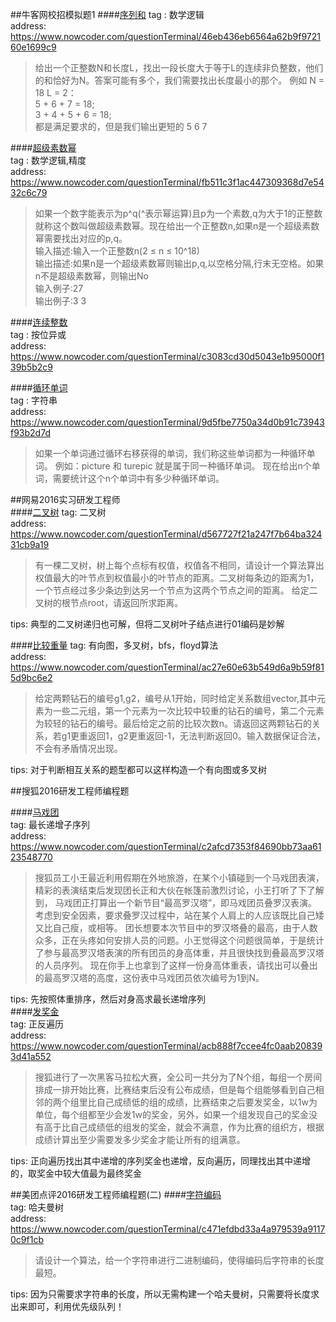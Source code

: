 ##牛客网校招模拟题1
####[序列和](https://github.com/GaoRong/AlgorithmTraining/blob/master/exam/SumOfSequence.cpp)
tag : 数学逻辑    
address: https://www.nowcoder.com/questionTerminal/46eb436eb6564a62b9f972160e1699c9   
>给出一个正整数N和长度L，找出一段长度大于等于L的连续非负整数，他们的和恰好为N。答案可能有多个，我们需要找出长度最小的那个。
>例如 N = 18  L = 2：   
>5 + 6 + 7 = 18;   
>3 + 4 + 5 + 6 = 18;   
>都是满足要求的，但是我们输出更短的 5 6 7      

####[超级素数幂](https://github.com/GaoRong/AlgorithmTraining/blob/master/exam/PrimePow.cpp)      
tag : 数学逻辑,精度		     
address: https://www.nowcoder.com/questionTerminal/fb511c3f1ac447309368d7e5432c6c79		
>如果一个数字能表示为p^q(^表示幂运算)且p为一个素数,q为大于1的正整数就称这个数叫做超级素数幂。现在给出一个正整数n,如果n是一个超级素数幂需要找出对应的p,q。    
>输入描述:输入一个正整数n(2 ≤ n ≤ 10^18)    
>输出描述:如果n是一个超级素数幂则输出p,q,以空格分隔,行末无空格。如果n不是超级素数幂，则输出No    
>输入例子:27    
>输出例子:3 3    

####[连续整数](https://github.com/GaoRong/AlgorithmTraining/blob/master/exam/SeriesNumber.cpp)	
tag : 按位异或	
address: https://www.nowcoder.com/questionTerminal/c3083cd30d5043e1b95000f139b5b2c9	

####[循环单词](https://github.com/GaoRong/AlgorithmTraining/blob/master/exam/CircleWord.cpp)	
tag : 字符串    	
address: https://www.nowcoder.com/questionTerminal/9d5fbe7750a34d0b91c73943f93b2d7d  
>如果一个单词通过循环右移获得的单词，我们称这些单词都为一种循环单词。 例如：picture 和 turepic 就是属于同一种循环单词。 现在给出n个单词，需要统计这个n个单词中有多少种循环单词。 


##网易2016实习研发工程师   
####[二叉树](https://github.com/GaoRong/AlgorithmTraining/blob/master/exam/BTleafNodeDistance.cpp)
tag: 二叉树   
address: https://www.nowcoder.com/questionTerminal/d567727f21a247f7b64ba32431cb9a19   

>有一棵二叉树，树上每个点标有权值，权值各不相同，请设计一个算法算出权值最大的叶节点到权值最小的叶节点的距离。二叉树每条边的距离为1，一个节点经过多少条边到达另一个节点为这两个节点之间的距离。 给定二叉树的根节点root，请返回所求距离。    

tips: 典型的二叉树递归也可解，但将二叉树叶子结点进行01编码是妙解     

####[比较重量](https://github.com/GaoRong/AlgorithmTraining/blob/master/exam/WeightCompare.cpp)
tag: 有向图，多叉树，bfs，floyd算法  
address: https://www.nowcoder.com/questionTerminal/ac27e60e63b549d6a9b59f815d9bc6e2       

>给定两颗钻石的编号g1,g2，编号从1开始，同时给定关系数组vector,其中元素为一些二元组，第一个元素为一次比较中较重的钻石的编号，第二个元素为较轻的钻石的编号。最后给定之前的比较次数n。请返回这两颗钻石的关系，若g1更重返回1，g2更重返回-1，无法判断返回0。输入数据保证合法，不会有矛盾情况出现。    

tips:  对于判断相互关系的题型都可以这样构造一个有向图或多叉树      


##搜狐2016研发工程师编程题
 
####[马戏团](https://github.com/GaoRong/AlgorithmTraining/blob/master/exam/Circus.cpp)    
tag: 最长递增子序列     
address: https://www.nowcoder.com/questionTerminal/c2afcd7353f84690bb73aa6123548770     

>搜狐员工小王最近利用假期在外地旅游，在某个小镇碰到一个马戏团表演，精彩的表演结束后发现团长正和大伙在帐篷前激烈讨论，小王打听了下了解到，
马戏团正打算出一个新节目“最高罗汉塔”，即马戏团员叠罗汉表演。考虑到安全因素，要求叠罗汉过程中，站在某个人肩上的人应该既比自己矮又比自己瘦，或相等。
团长想要本次节目中的罗汉塔叠的最高，由于人数众多，正在头疼如何安排人员的问题。小王觉得这个问题很简单，于是统计了参与最高罗汉塔表演的所有团员的身高体重，并且很快找到叠最高罗汉塔的人员序列。  现在你手上也拿到了这样一份身高体重表，请找出可以叠出的最高罗汉塔的高度，这份表中马戏团员依次编号为1到N。

tips: 先按照体重排序，然后对身高求最长递增序列    
####[发奖金](https://github.com/GaoRong/AlgorithmTraining/blob/master/exam/Bonus.cpp)    
tag: 正反遍历    
address: https://www.nowcoder.com/questionTerminal/acb888f7ccee4fc0aab208393d41a552    

>搜狐进行了一次黑客马拉松大赛，全公司一共分为了N个组，每组一个房间排成一排开始比赛，比赛结束后没有公布成绩，但是每个组能够看到自己相邻的两个组里比自己成绩低的组的成绩，比赛结束之后要发奖金，以1w为单位，每个组都至少会发1w的奖金，另外，如果一个组发现自己的奖金没有高于比自己成绩低的组发的奖金，就会不满意，作为比赛的组织方，根据成绩计算出至少需要发多少奖金才能让所有的组满意。 

tips: 正向遍历找出其中递增的序列奖金也递增，反向遍历，同理找出其中递增的，取奖金中较大值最为最终奖金    

##美团点评2016研发工程师编程题(二)
####[字符编码](https://github.com/GaoRong/AlgorithmTraining/blob/master/exam/CharacterCoding.cpp)    
tag: 哈夫曼树    
address: https://www.nowcoder.com/questionTerminal/c471efdbd33a4a979539a91170c9f1cb 

>请设计一个算法，给一个字符串进行二进制编码，使得编码后字符串的长度最短。    

tips: 因为只需要求字符串的长度，所以无需构建一个哈夫曼树，只需要将长度求出来即可，利用优先级队列！




